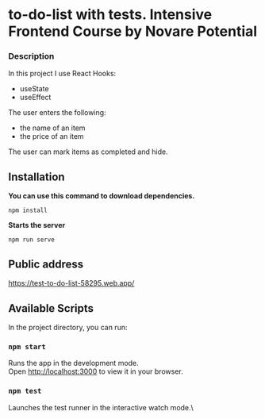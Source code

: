 # to-do-list with tests. Intensive Frontend Course by Novare Potential

### Description

In this project I use React Hooks:

- useState
- useEffect

The user enters the following:

- the name of an item
- the price of an item

The user can mark items as completed and hide.

## Installation

**You can use this command to download dependencies.**

```
npm install
```

**Starts the server**

```
npm run serve
```

## Public address

https://test-to-do-list-58295.web.app/

## Available Scripts

In the project directory, you can run:

### `npm start`

Runs the app in the development mode.\
Open [http://localhost:3000](http://localhost:3000) to view it in your browser.

### `npm test`

Launches the test runner in the interactive watch mode.\
